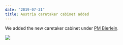 ```yaml
---
date: "2019-07-31"
title: Austria caretaker cabinet added
---
```


We added the new caretaker cabinet under [PM Bierlein](http://www.parlgov.org/explore/aut/cabinet/2019-06-03/).

![](/images/parliament-germany.jpg)
